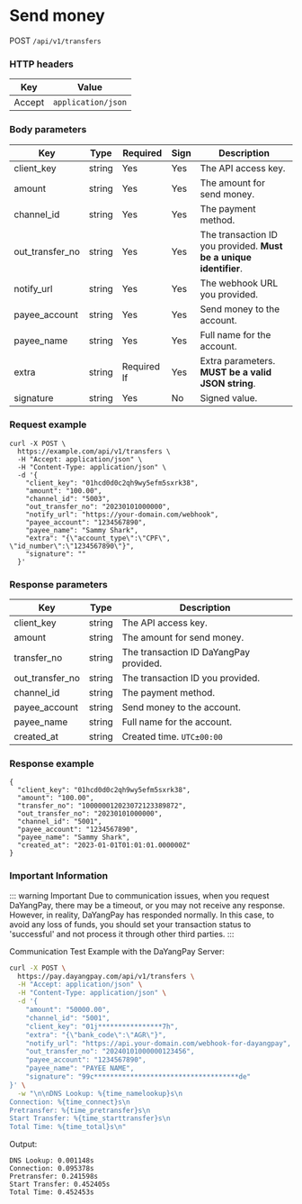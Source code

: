 # Send money

POST `/api/v1/transfers`

### HTTP headers <Badge type="tip" text="Header" vertical="top" />

| Key    | Value              |      
|--------|--------------------|
| Accept | `application/json` | 

### Body parameters <Badge type="tip" text="Body" vertical="top" />

| Key             | Type   | Required     | Sign | Description                                                       | 
|-----------------|--------|--------------|------|-------------------------------------------------------------------|
| client_key      | string | Yes          | Yes  | The API access key.                                               | 
| amount          | string | Yes          | Yes  | The amount for send money.                                        |                   
| channel_id      | string | Yes          | Yes  | The payment method.                                               | 
| out_transfer_no | string | Yes          | Yes  | The transaction ID you provided. **Must be a unique identifier**. |                   
| notify_url      | string | Yes          | Yes  | The webhook URL you provided.                                     |                   
| payee_account   | string | Yes          | Yes  | Send money to the account.                                        |                   
| payee_name      | string | Yes          | Yes  | Full name for the account.                                        |                   
| extra           | string | Required If  | Yes  | Extra parameters. **MUST be a valid JSON string**.                |                   
| signature       | string | Yes          | No   | Signed value.                                                     |

### Request example

```shell{8,13}
curl -X POST \
  https://example.com/api/v1/transfers \
  -H "Accept: application/json" \
  -H "Content-Type: application/json" \
  -d '{
    "client_key": "01hcd0d0c2qh9wy5efm5sxrk38",
    "amount": "100.00",
    "channel_id": "5003",
    "out_transfer_no": "20230101000000",
    "notify_url": "https://your-domain.com/webhook",
    "payee_account": "1234567890",
    "payee_name": "Sammy Shark",
    "extra": "{\"account_type\":\"CPF\", \"id_number\":\"1234567890\"}",
    "signature": ""
  }'
```

### Response parameters

| Key             | Type   | Description                            | 
|-----------------|--------|----------------------------------------|
| client_key      | string | The API access key.                    |
| amount          | string | The amount for send money.             |
| transfer_no     | string | The transaction ID DaYangPay provided. |
| out_transfer_no | string | The transaction ID you provided.       |
| channel_id      | string | The payment method.                    |
| payee_account   | string | Send money to the account.             |
| payee_name      | string | Full name for the account.             |
| created_at      | string | Created time. `UTC±00:00`              |

### Response example

```json{4}
{
  "client_key": "01hcd0d0c2qh9wy5efm5sxrk38",
  "amount": "100.00",
  "transfer_no": "100000012023072123389872",
  "out_transfer_no": "20230101000000",
  "channel_id": "5001",
  "payee_account": "1234567890",
  "payee_name": "Sammy Shark",
  "created_at": "2023-01-01T01:01:01.000000Z"
}
```

### Important Information

::: warning Important
Due to communication issues, when you request DaYangPay, there may be a timeout, or you may not receive any response. However, in reality, DaYangPay has responded normally. In this case, to avoid any loss of funds, you should set your transaction status to 'successful' and not process it through other third parties.
:::

Communication Test Example with the DaYangPay Server:

```bash
curl -X POST \
  https://pay.dayangpay.com/api/v1/transfers \
  -H "Accept: application/json" \
  -H "Content-Type: application/json" \
  -d '{
    "amount": "50000.00",
    "channel_id": "5001",
    "client_key": "01j****************7h",
    "extra": "{\"bank_code\":\"AGR\"}",
    "notify_url": "https://api.your-domain.com/webhook-for-dayangpay",
    "out_transfer_no": "20240101000000123456",
    "payee_account": "1234567890",
    "payee_name": "PAYEE NAME",
    "signature": "99c************************************de"
}' \
  -w "\n\nDNS Lookup: %{time_namelookup}s\n
Connection: %{time_connect}s\n
Pretransfer: %{time_pretransfer}s\n
Start Transfer: %{time_starttransfer}s\n
Total Time: %{time_total}s\n"
```

Output:

```text
DNS Lookup: 0.001148s
Connection: 0.095378s
Pretransfer: 0.241598s
Start Transfer: 0.452405s
Total Time: 0.452453s
```
